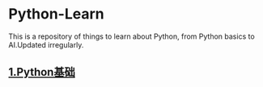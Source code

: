 # Python-Learn
This is a repository of things to learn about Python, from Python basics to AI.Updated irregularly.

## [1.Python基础](1.Python基础)


